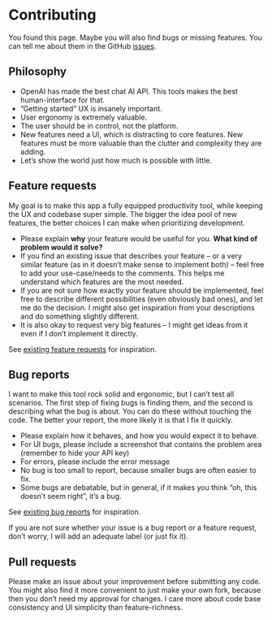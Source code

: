 # Contributing

You found this page. Maybe you will also find bugs or missing features. You can tell me about them in the GitHub [issues](https://github.com/felixbade/chatgpt-web-ui/issues).

## Philosophy
- OpenAI has made the best chat AI API. This tools makes the best human-interface for that.
- ”Getting started” UX is insanely important.
- User ergonomy is extremely valuable.
- The user should be in control, not the platform.
- New features need a UI, which is distracting to core features. New features must be more valuable than the clutter and complexity they are adding.
- Let’s show the world just how much is possible with little.

## Feature requests
My goal is to make this app a fully equipped productivity tool, while keeping the UX and codebase super simple. The bigger the idea pool of new features, the better choices I can make when prioritizing development.
- Please explain **why** your feature would be useful for you. **What kind of problem would it solve?**
- If you find an existing issue that describes your feature – or a very similar feature (as in it doesn’t make sense to implement both) – feel free to add your use-case/needs to the comments. This helps me understand which features are the most needed.
- If you are not sure how exactly your feature should be implemented, feel free to describe different possibilities (even obviously bad ones), and let me do the decision. I might also get inspiration from your descriptions and do something slightly different.
- It is also okay to request very big features – I might get ideas from it even if I don’t implement it directly.

See [existing feature requests](https://github.com/felixbade/chatgpt-web-ui/issues?q=is%3Aissue+label%3Aenhancement) for inspiration.

## Bug reports
I want to make this tool rock solid and ergonomic, but I can’t test all scenarios. The first step of fixing bugs is finding them, and the second is describing what the bug is about. You can do these without touching the code. The better your report, the more likely it is that I fix it quickly.

- Please explain how it behaves, and how you would expect it to behave.
- For UI bugs, please include a screenshot that contains the problem area (remember to hide your API key)
- For errors, please include the error message
- No bug is too small to report, because smaller bugs are often easier to fix.
- Some bugs are debatable, but in general, if it makes you think ”oh, this doesn’t seem right”, it’s a bug.

See [existing bug reports](https://github.com/felixbade/chatgpt-web-ui/issues?q=is%3Aissue+label%3Abug+) for inspiration.

If you are not sure whether your issue is a bug report or a feature request, don’t worry, I will add an adequate label (or just fix it).

## Pull requests
Please make an issue about your improvement before submitting any code. You might also find it more convenient to just make your own fork, because then you don’t need my approval for changes. I care more about code base consistency and UI simplicity than feature-richness.
